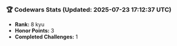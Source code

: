 ### 🏆 Codewars Stats (Updated: 2025-07-23 17:12:37 UTC)

- **Rank:** 8 kyu
- **Honor Points:** 3
- **Completed Challenges:** 1

